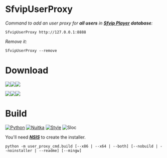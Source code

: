 # SfvipUserProxy
_Command to add an user proxy for **all users** in [**Sfvip Player**](https://github.com/K4L4Uz/SFVIP-Player/tree/master) **database**:_
```console
SfvipUserProxy http://127.0.0.1:8888
```
_Remove it:_
```console
SfvipUserProxy --remove
```

# Download
[<img src="https://img.shields.io/badge/Version-0.4-informational"><img src="https://img.shields.io/badge/x64-informational?logo=windows&logoColor=white"><img src="https://img.shields.io/badge/installer-informational">](https://github.com/sebdelsol/sfvip-all/raw/master/user_proxy_cmd/build/0.4/x64/SfvipUserProxy.exe)

[<img src="https://img.shields.io/badge/Version-0.4-informational"><img src="https://img.shields.io/badge/x86-informational?logo=windows&logoColor=white"><img src="https://img.shields.io/badge/installer-informational">](https://github.com/sebdelsol/sfvip-all/raw/master/user_proxy_cmd/build/0.4/x86/SfvipUserProxy.exe)


# Build
[![Python](https://img.shields.io/badge/Python-3.11.6-fbdf79)](https://www.python.org/downloads/release/python-3116/)
[![Nuitka](https://img.shields.io/badge/Nuitka-1.8.4-lightgrey)](https://nuitka.net/)
[![Style](https://img.shields.io/badge/Style-Black-000000)](https://github.com/psf/black)
![Sloc](https://img.shields.io/badge/Sloc-206-informational)

You'll need [***NSIS***](https://nsis.sourceforge.io/Download) to create the installer.

```console
python -m user_proxy_cmd.build [--x86 | --x64 | --both] [--nobuild | --noinstaller | --readme] [--mingw]
```